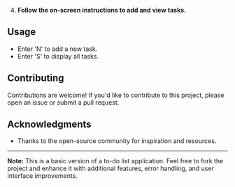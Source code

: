 4. **Follow the on-screen instructions to add and view tasks.**

## Usage

- Enter 'N' to add a new task.
- Enter 'S' to display all tasks.

## Contributing

Contributions are welcome! If you'd like to contribute to this project, please open an issue or submit a pull request.

## Acknowledgments

- Thanks to the open-source community for inspiration and resources.

---

**Note:** This is a basic version of a to-do list application. Feel free to fork the project and enhance it with additional features, error handling, and user interface improvements.
